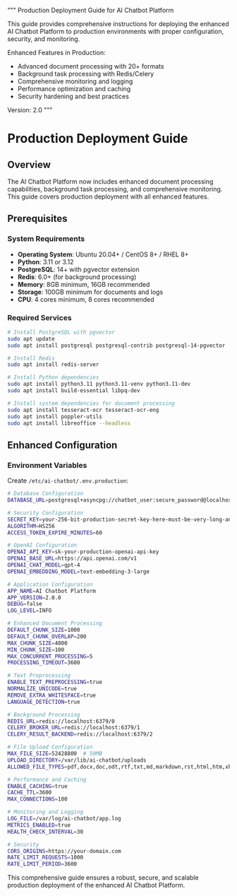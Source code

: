 """
Production Deployment Guide for AI Chatbot Platform

This guide provides comprehensive instructions for deploying the enhanced AI Chatbot Platform
to production environments with proper configuration, security, and monitoring.

Enhanced Features in Production:
- Advanced document processing with 20+ formats
- Background task processing with Redis/Celery
- Comprehensive monitoring and logging
- Performance optimization and caching
- Security hardening and best practices

Version: 2.0
"""

# Production Deployment Guide

## Overview

The AI Chatbot Platform now includes enhanced document processing capabilities, background task processing, and comprehensive monitoring. This guide covers production deployment with all enhanced features.

## Prerequisites

### System Requirements

- **Operating System**: Ubuntu 20.04+ / CentOS 8+ / RHEL 8+
- **Python**: 3.11 or 3.12
- **PostgreSQL**: 14+ with pgvector extension
- **Redis**: 6.0+ (for background processing)
- **Memory**: 8GB minimum, 16GB recommended
- **Storage**: 100GB minimum for documents and logs
- **CPU**: 4 cores minimum, 8 cores recommended

### Required Services

```bash
# Install PostgreSQL with pgvector
sudo apt update
sudo apt install postgresql postgresql-contrib postgresql-14-pgvector

# Install Redis
sudo apt install redis-server

# Install Python dependencies
sudo apt install python3.11 python3.11-venv python3.11-dev
sudo apt install build-essential libpq-dev

# Install system dependencies for document processing  
sudo apt install tesseract-ocr tesseract-ocr-eng
sudo apt install poppler-utils
sudo apt install libreoffice --headless
```

## Enhanced Configuration

### Environment Variables

Create `/etc/ai-chatbot/.env.production`:

```bash
# Database Configuration
DATABASE_URL=postgresql+asyncpg://chatbot_user:secure_password@localhost:5432/ai_chatbot_prod

# Security Configuration
SECRET_KEY=your-256-bit-production-secret-key-here-must-be-very-long-and-secure
ALGORITHM=HS256
ACCESS_TOKEN_EXPIRE_MINUTES=60

# OpenAI Configuration
OPENAI_API_KEY=sk-your-production-openai-api-key
OPENAI_BASE_URL=https://api.openai.com/v1
OPENAI_CHAT_MODEL=gpt-4
OPENAI_EMBEDDING_MODEL=text-embedding-3-large

# Application Configuration
APP_NAME=AI Chatbot Platform
APP_VERSION=2.0.0
DEBUG=false
LOG_LEVEL=INFO

# Enhanced Document Processing
DEFAULT_CHUNK_SIZE=1000
DEFAULT_CHUNK_OVERLAP=200
MAX_CHUNK_SIZE=4000
MIN_CHUNK_SIZE=100
MAX_CONCURRENT_PROCESSING=5
PROCESSING_TIMEOUT=3600

# Text Preprocessing
ENABLE_TEXT_PREPROCESSING=true
NORMALIZE_UNICODE=true
REMOVE_EXTRA_WHITESPACE=true
LANGUAGE_DETECTION=true

# Background Processing
REDIS_URL=redis://localhost:6379/0
CELERY_BROKER_URL=redis://localhost:6379/1
CELERY_RESULT_BACKEND=redis://localhost:6379/2

# File Upload Configuration
MAX_FILE_SIZE=52428800  # 50MB
UPLOAD_DIRECTORY=/var/lib/ai-chatbot/uploads
ALLOWED_FILE_TYPES=pdf,docx,doc,odt,rtf,txt,md,markdown,rst,html,htm,xhtml,csv,tsv,json,jsonl,xml,xlsx,xls,ods,pptx,ppt,odp,epub,eml,msg

# Performance and Caching
ENABLE_CACHING=true
CACHE_TTL=3600
MAX_CONNECTIONS=100

# Monitoring and Logging
LOG_FILE=/var/log/ai-chatbot/app.log
METRICS_ENABLED=true
HEALTH_CHECK_INTERVAL=30

# Security
CORS_ORIGINS=https://your-domain.com
RATE_LIMIT_REQUESTS=1000
RATE_LIMIT_PERIOD=3600
```

This comprehensive guide ensures a robust, secure, and scalable production deployment of the enhanced AI Chatbot Platform.
